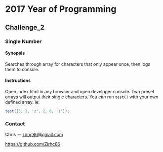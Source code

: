 # 2017 Year of Programming
## Challenge_2
### Single Number
#### Synopsis
Searches through array for characters that only appear once, then logs them to 
console.

#### Instructions
Open index.html in any browser and open developer console.
Two preset arrays will output their single characters.
You can run `test()` with your own defined array. ie:
```javascript
test([3, 2, 'z', 2, 6, 'i']);
```

### Contact
Chris -- zirhc86@gmail.com

https://github.com/Zirhc86
